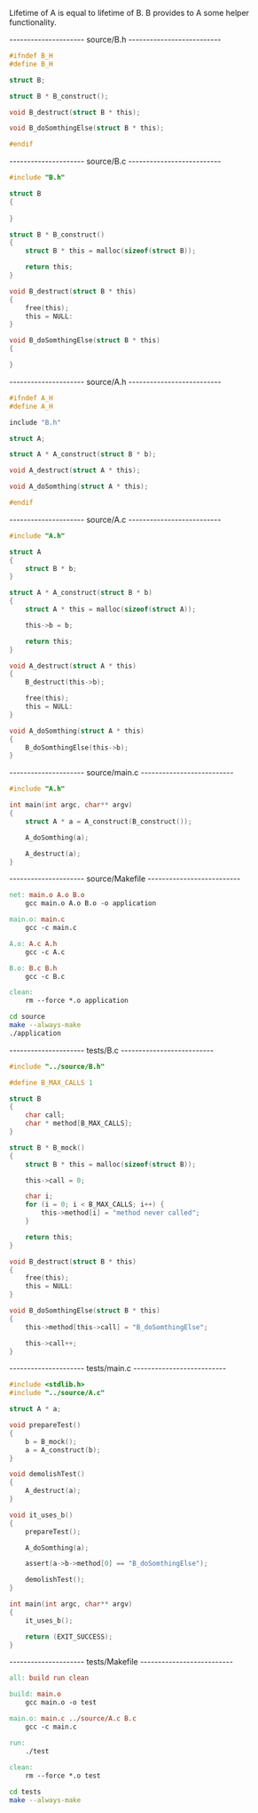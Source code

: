 Lifetime of A is equal to lifetime of B. B provides to A some helper functionality.




--------------------- source/B.h --------------------------
```c
#ifndef B_H
#define B_H

struct B;

struct B * B_construct();

void B_destruct(struct B * this);

void B_doSomthingElse(struct B * this);

#endif
```
--------------------- source/B.c --------------------------
```c
#include "B.h"

struct B
{
    
}

struct B * B_construct()
{
    struct B * this = malloc(sizeof(struct B));

    return this;
}

void B_destruct(struct B * this)
{
    free(this);
    this = NULL:
}

void B_doSomthingElse(struct B * this)
{

}
```
--------------------- source/A.h --------------------------
```c
#ifndef A_H
#define A_H

include "B.h"

struct A;

struct A * A_construct(struct B * b);

void A_destruct(struct A * this);

void A_doSomthing(struct A * this);

#endif
```
--------------------- source/A.c --------------------------
```c
#include "A.h"

struct A
{
    struct B * b;
}

struct A * A_construct(struct B * b)
{
    struct A * this = malloc(sizeof(struct A));

    this->b = b;

    return this;
}

void A_destruct(struct A * this)
{
    B_destruct(this->b);

    free(this);
    this = NULL:
}

void A_doSomthing(struct A * this)
{
    B_doSomthingElse(this->b);
}
```
--------------------- source/main.c --------------------------
```c
#include "A.h"

int main(int argc, char** argv)
{
    struct A * a = A_construct(B_construct());

    A_doSomthing(a);

    A_destruct(a);
}
```
--------------------- source/Makefile --------------------------
```Makefile
net: main.o A.o B.o
	gcc main.o A.o B.o -o application

main.o: main.c
	gcc -c main.c

A.o: A.c A.h
	gcc -c A.c

B.o: B.c B.h
	gcc -c B.c

clean:
	rm --force *.o application
```

```bash
cd source
make --always-make
./application
```




--------------------- tests/B.c --------------------------
```c
#include "../source/B.h"

#define B_MAX_CALLS 1

struct B
{
    char call;
    char * method[B_MAX_CALLS];
}

struct B * B_mock()
{
    struct B * this = malloc(sizeof(struct B));

    this->call = 0;

    char i;
    for (i = 0; i < B_MAX_CALLS; i++) {
        this->method[i] = "method never called";
    }

    return this;
}

void B_destruct(struct B * this)
{
    free(this);
    this = NULL:
}

void B_doSomthingElse(struct B * this)
{
    this->method[this->call] = "B_doSomthingElse";

    this->call++;
}
```
--------------------- tests/main.c --------------------------
```c
#include <stdlib.h>
#include "../source/A.c"

struct A * a;

void prepareTest()
{
    b = B_mock();
    a = A_construct(b);
}

void demolishTest()
{
    A_destruct(a);
}

void it_uses_b()
{
    prepareTest();

    A_doSomthing(a);

    assert(a->b->method[0] == "B_doSomthingElse");

    demolishTest();
}

int main(int argc, char** argv)
{
    it_uses_b();

    return (EXIT_SUCCESS);
}
```
--------------------- tests/Makefile --------------------------
```Makefile
all: build run clean

build: main.o
	gcc main.o -o test

main.o: main.c ../source/A.c B.c
	gcc -c main.c

run: 
	./test
	
clean:
	rm --force *.o test
```

```bash
cd tests
make --always-make
```